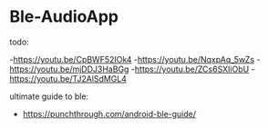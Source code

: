 # Ble-AudioApp
todo:

-https://youtu.be/CpBWF52IOk4
-https://youtu.be/NqxpAq_5wZs
-https://youtu.be/mjDDJ3HaBGg
-https://youtu.be/ZCs6SXIiObU
-https://youtu.be/TJ2AlSdMGL4

ultimate guide to ble:
- https://punchthrough.com/android-ble-guide/